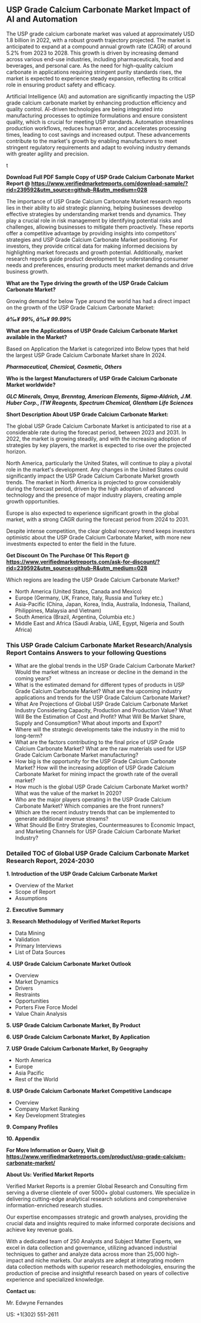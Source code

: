 <h2>USP Grade Calcium Carbonate Market Impact of AI and Automation</h2><p>The USP grade calcium carbonate market was valued at approximately USD 1.8 billion in 2022, with a robust growth trajectory projected. The market is anticipated to expand at a compound annual growth rate (CAGR) of around 5.2% from 2023 to 2028. This growth is driven by increasing demand across various end-use industries, including pharmaceuticals, food and beverages, and personal care. As the need for high-quality calcium carbonate in applications requiring stringent purity standards rises, the market is expected to experience steady expansion, reflecting its critical role in ensuring product safety and efficacy.</p><p>Artificial Intelligence (AI) and automation are significantly impacting the USP grade calcium carbonate market by enhancing production efficiency and quality control. AI-driven technologies are being integrated into manufacturing processes to optimize formulations and ensure consistent quality, which is crucial for meeting USP standards. Automation streamlines production workflows, reduces human error, and accelerates processing times, leading to cost savings and increased output. These advancements contribute to the market's growth by enabling manufacturers to meet stringent regulatory requirements and adapt to evolving industry demands with greater agility and precision.</p>t</p><p id="" class=""><strong>Download Full PDF Sample Copy of USP Grade Calcium Carbonate Market Report @ <a href="https://www.verifiedmarketreports.com/download-sample/?rid=239592&utm_source=github-R&utm_medium=028" target="_blank">https://www.verifiedmarketreports.com/download-sample/?rid=239592&utm_source=github-R&utm_medium=028</a></strong></p><p>The importance of&nbsp;USP Grade Calcium Carbonate Market research reports lies in their ability to aid strategic planning, helping businesses develop effective strategies by understanding market trends and dynamics. They play a crucial role in risk management by identifying potential risks and challenges, allowing businesses to mitigate them proactively. These reports offer a competitive advantage by providing insights into competitors' strategies and USP Grade Calcium Carbonate Market positioning. For investors, they provide critical data for making informed decisions by highlighting market forecasts and growth potential. Additionally, market research reports guide product development by understanding consumer needs and preferences, ensuring products meet market demands and drive business growth.</p><p><strong>What are the&nbsp;Type driving the growth of the USP Grade Calcium Carbonate Market?</strong></p><p id="" class="">Growing demand for below Type around the world has had a direct impact on the growth of the USP Grade Calcium Carbonate Market:</p><em><strong>â‰¥ 99%, â‰¥ 99.99%</strong></em></p><strong>What are the&nbsp;Applications&nbsp;of USP Grade Calcium Carbonate Market available in the Market?</strong></p><p id="" class="">Based on Application the Market is categorized into Below types that held the largest USP Grade Calcium Carbonate Market share In 2024.</p><em><strong>Pharmaceutical, Chemical, Cosmetic, Others</strong></em></p><strong>Who is the largest Manufacturers of USP Grade Calcium Carbonate Market worldwide?</strong></p><p><em><strong>GLC Minerals, Omya, Brenntag, American Elements, Sigma-Aldrich, J.M. Huber Corp., ITW Reagents, Spectrum Chemical, Glentham Life Sciences</strong></em></p><p id="" class=""><strong>Short Description About USP Grade Calcium Carbonate Market:</strong></p><p>The global USP Grade Calcium Carbonate Market is anticipated to rise at a considerable rate during the forecast period, between 2023 and 2031. In 2022, the market is growing steadily, and with the increasing adoption of strategies by key players, the market is expected to rise over the projected horizon.</p><p>North America, particularly the United States, will continue to play a pivotal role in the market's development. Any changes in the United States could significantly impact the USP Grade Calcium Carbonate Market growth trends. The market in North America is projected to grow considerably during the forecast period, driven by the high adoption of advanced technology and the presence of major industry players, creating ample growth opportunities.</p><p>Europe is also expected to experience significant growth in the global market, with a strong CAGR during the forecast period from 2024 to 2031.</p><p>Despite intense competition, the clear global recovery trend keeps investors optimistic about the USP Grade Calcium Carbonate Market, with more new investments expected to enter the field in the future.</p><p id="" class=""><strong>Get Discount On The Purchase Of This Report @ <a href="https://www.verifiedmarketreports.com/ask-for-discount/?rid=239592&utm_source=github-R&utm_medium=028" target="_blank">https://www.verifiedmarketreports.com/ask-for-discount/?rid=239592&utm_source=github-R&utm_medium=028</a></strong></p>Which regions are leading the USP Grade Calcium Carbonate Market?</p><ul><li>North America (United States, Canada and Mexico)</li><li>Europe (Germany, UK, France, Italy, Russia and Turkey etc.)</li><li>Asia-Pacific (China, Japan, Korea, India, Australia, Indonesia, Thailand, Philippines, Malaysia and Vietnam)</li><li>South America (Brazil, Argentina, Columbia etc.)</li><li>Middle East and Africa (Saudi Arabia, UAE, Egypt, Nigeria and South Africa)</li></ul><h3 id="" class="">This USP Grade Calcium Carbonate Market Research/Analysis Report Contains Answers to your following Questions</h3><ul><li>What are the global trends in the USP Grade Calcium Carbonate Market? Would the market witness an increase or decline in the demand in the coming years?</li><li>What is the estimated demand for different types of products in USP Grade Calcium Carbonate Market? What are the upcoming industry applications and trends for the USP Grade Calcium Carbonate Market?</li><li>What Are Projections of Global USP Grade Calcium Carbonate Market Industry Considering Capacity, Production and Production Value? What Will Be the Estimation of Cost and Profit? What Will Be Market Share, Supply and Consumption? What about imports and Export?</li><li>Where will the strategic developments take the industry in the mid to long-term?</li><li>What are the factors contributing to the final price of USP Grade Calcium Carbonate Market? What are the raw materials used for USP Grade Calcium Carbonate Market manufacturing?</li><li>How big is the opportunity for the USP Grade Calcium Carbonate Market? How will the increasing adoption of USP Grade Calcium Carbonate Market for mining impact the growth rate of the overall market?</li><li>How much is the global USP Grade Calcium Carbonate Market worth? What was the value of the market In 2020?</li><li>Who are the major players operating in the USP Grade Calcium Carbonate Market? Which companies are the front runners?</li><li>Which are the recent industry trends that can be implemented to generate additional revenue streams?</li><li>What Should Be Entry Strategies, Countermeasures to Economic Impact, and Marketing Channels for USP Grade Calcium Carbonate Market Industry?</li></ul><h3 id="" class="">Detailed TOC of Global USP Grade Calcium Carbonate Market Research Report, 2024-2030</h3><p id="" class=""><strong>1. Introduction of the USP Grade Calcium Carbonate Market</strong></p><ul><li>Overview of the Market</li><li>Scope of Report</li><li>Assumptions</li></ul><p id="" class=""><strong>2. Executive Summary</strong></p><p id="" class=""><strong>3. Research Methodology of Verified Market Reports</strong></p><ul><li>Data Mining</li><li>Validation</li><li>Primary Interviews</li><li>List of Data Sources</li></ul><p id="" class=""><strong>4. USP Grade Calcium Carbonate Market Outlook</strong></p><ul><li>Overview</li><li>Market Dynamics</li><li>Drivers</li><li>Restraints</li><li>Opportunities</li><li>Porters Five Force Model</li><li>Value Chain Analysis</li></ul><p id="" class=""><strong>5. USP Grade Calcium Carbonate Market, By Product</strong></p><p id="" class=""><strong>6. USP Grade Calcium Carbonate Market, By Application</strong></p><p id="" class=""><strong>7. USP Grade Calcium Carbonate Market, By Geography</strong></p><ul><li>North America</li><li>Europe</li><li>Asia Pacific</li><li>Rest of the World</li></ul><p id="" class=""><strong>8. USP Grade Calcium Carbonate Market Competitive Landscape</strong></p><ul><li>Overview</li><li>Company Market Ranking</li><li>Key Development Strategies</li></ul><p id="" class=""><strong>9. Company Profiles</strong></p><p id="" class=""><strong>10. Appendix</strong></p><p id="" class=""><strong>For More Information or Query, Visit @ <a href="https://www.verifiedmarketreports.com/product/usp-grade-calcium-carbonate-market/" target="_blank">https://www.verifiedmarketreports.com/product/usp-grade-calcium-carbonate-market/</a></strong></p><p id="" class=""><strong>About Us: Verified Market Reports</strong></p><p id="" class="">Verified Market Reports is a premier Global Research and Consulting firm serving a diverse clientele of over 5000+ global customers. We specialize in delivering cutting-edge analytical research solutions and comprehensive information-enriched research studies.</p><p id="" class="">Our expertise encompasses strategic and growth analyses, providing the crucial data and insights required to make informed corporate decisions and achieve key revenue goals.</p><p id="" class="">With a dedicated team of 250 Analysts and Subject Matter Experts, we excel in data collection and governance, utilizing advanced industrial techniques to gather and analyze data across more than 25,000 high-impact and niche markets. Our analysts are adept at integrating modern data collection methods with superior research methodologies, ensuring the production of precise and insightful research based on years of collective experience and specialized knowledge.</p><p id="" class=""><strong>Contact us:</strong></p><p id="" class="">Mr. Edwyne Fernandes</p><p id="" class="">US: +1(302) 551-2611</p>